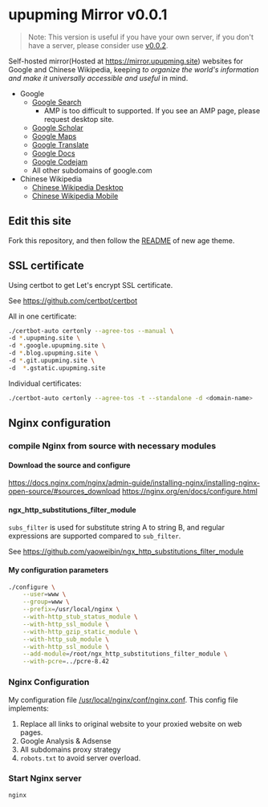 # upupming Mirror v0.0.1

> Note: This version is useful if you have your own server, if you don't have a server, please consider use [v0.0.2](https://github.com/upupming/Mirror/tree/dev/).

Self-hosted mirror(Hosted at https://mirror.upupming.site) websites for Google and Chinese Wikipedia, keeping *to organize the world's information and make it universally accessible and useful* in mind.

- Google
  - [Google Search][1]
    - AMP is too difficult to supported. If you see an AMP page, please request desktop site.
  - [Google Scholar][2]
  - [Google Maps][3]
  - [Google Translate][4]
  - [Google Docs][5]
  - [Google Codejam][8]
  - All other subdomains of google.com
- Chinese Wikipedia
  - [Chinese Wikipedia Desktop][7]
  - [Chinese Wikipedia Mobile][6]

[1]:https://google.upupming.site/
[2]:https://scholar.google.upupming.site/
[3]:https://maps.google.upupming.site
[4]:https://translate.google.upupming.site/
[5]:https://docs.google.upupming.site
[6]:https://mwiki.upupming.site/w/index.php?title=Wikipedia:%E9%A6%96%E9%A1%B5&mobileaction=toggle_view_mobile
[7]:https://wiki.upupming.site/w/index.php?title=Wikipedia:%E9%A6%96%E9%A1%B5&mobileaction=toggle_view_desktop
[8]:https://code.google.upupming.site/codejam/

## Edit this site

Fork this repository, and then follow the [README](./new-age-README.md) of new age theme.

## SSL certificate

Using certbot to get Let's encrypt SSL certificate.

See https://github.com/certbot/certbot

All in one certificate:

```bash
./certbot-auto certonly --agree-tos --manual \
-d *.upupming.site \
-d *.google.upupming.site \
-d *.blog.upupming.site \
-d *.git.upupming.site \
-d  *.gstatic.upupming.site
```

Individual certificates:

```bash
./certbot-auto certonly --agree-tos -t --standalone -d <domain-name>
```

## Nginx configuration

### compile Nginx from source with necessary modules

#### Download the source and configure

https://docs.nginx.com/nginx/admin-guide/installing-nginx/installing-nginx-open-source/#sources_download
https://nginx.org/en/docs/configure.html 

#### ngx_http_substitutions_filter_module

`subs_filter` is used for substitute string A to string B, and regular expressions are supported compared to `sub_filter`.

See https://github.com/yaoweibin/ngx_http_substitutions_filter_module

#### My configuration parameters

```bash
./configure \
    --user=www \
    --group=www \
    --prefix=/usr/local/nginx \
    --with-http_stub_status_module \
    --with-http_ssl_module \
    --with-http_gzip_static_module \
    --with-http_sub_module \
    --with-http_ssl_module \
    --add-module=/root/ngx_http_substitutions_filter_module \
    --with-pcre=../pcre-8.42
```

### Nginx Configuration

My configuration file [/usr/local/nginx/conf/nginx.conf](./nginx.conf). This config file implements:

1. Replace all links to original website to your proxied website on web pages.
2. Google Analysis & Adsense
3. All subdomains proxy strategy
4. `robots.txt` to avoid server overload.

### Start Nginx server

```bash
nginx
```
